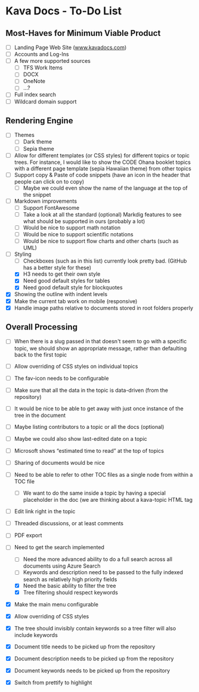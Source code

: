 # Kava Docs - To-Do List

## Most-Haves for Minimum Viable Product

* [ ] Landing Page Web Site (www.kavadocs.com)
* [ ] Accounts and Log-Ins
* [ ] A few more supported sources
    * [ ] TFS Work Items
    * [ ] DOCX
    * [ ] OneNote
    * [ ] ...?
* [ ] Full index search
* [ ] Wildcard domain support

## Rendering Engine

* [ ] Themes
    * [ ] Dark theme
    * [ ] Sepia theme
* [ ] Allow for different templates (or CSS styles) for different topics or topic trees. For instance, I would like to show the CODE Ohana booklet topics with a different page template (sepia Hawaiian theme) from other topics
* [ ] Support copy & Paste of code snippets (have an icon in the header that people can click on to copy)
    * [ ] Maybe we could even show the name of the language at the top of the snippet
* [ ] Markdown improvements
    * [ ] Support FontAwesome
    * [ ] Take a look at all the standard (optional) Markdig features to see what should be supported in ours (probably a lot)
    * [ ] Would be nice to support math notation
    * [ ] Would be nice to support scientific notations
    * [ ] Would be nice to support flow charts and other charts (such as UML)
* [ ] Styling
    * [ ] Checkboxes (such as in this list) currently look pretty bad. (GitHub has a better style for these)
    * [x] H3 needs to get their own style
    * [x] Need good default styles for tables
    * [x] Need good default style for blockquotes
* [x] Showing the outline with indent levels
* [X] Make the current tab work on mobile (responsive)
* [x] Handle image paths relative to documents stored in root folders properly

## Overall Processing

* [ ] When there is a slug passed in that doesn't seem to go with a specific topic, we should show an appropriate message, rather than defaulting back to the first topic
* [ ] Allow overriding of CSS styles on individual topics
* [ ] The fav-icon needs to be configurable
* [ ] Make sure that all the data in the topic is data-driven (from the repository)
* [ ] It would be nice to be able to get away with just once instance of the tree in the document
* [ ] Maybe listing contributors to a topic or all the docs (optional)
* [ ] Maybe we could also show last-edited date on a topic
* [ ] Microsoft shows “estimated time to read” at the top of topics
* [ ] Sharing of documents would be nice
* [ ] Need to be able to refer to other TOC files as a single node from within a TOC file
    * [ ] We want to do the same inside a topic by having a special placeholder in the doc (we are thinking about a kava-topic HTML tag
* [ ] Edit link right in the topic
* [ ] Threaded discussions, or at least comments
* [ ] PDF export
* [ ] Need to get the search implemented
   * [ ] Need the more advanced ability to do a full search across all documents using Azure Search
   * [ ] Keywords and description need to be passed to the fully indexed search as relatively high priority fields
   * [x] Need the basic ability to filter the tree
   * [x] Tree filtering should respect keywords
* [x] Make the main menu configurable
* [x] Allow overriding of CSS styles
* [x] The tree should invisibly contain keywords so a tree filter will also include keywords
* [x] Document title needs to be picked up from the repository
* [x] Document description needs to be picked up from the repository
* [x] Document keywords needs to be picked up from the repository
* [x] Switch from prettify to highlight

